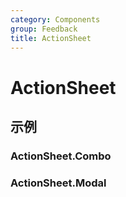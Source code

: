 ```yaml
---
category: Components
group: Feedback
title: ActionSheet
---
```


# ActionSheet

## 示例

### ActionSheet.Combo

<code src="./demos/Combo/index.jsx"></code>

### ActionSheet.Modal

<code src="./demos/Modal/index.jsx"></code>
